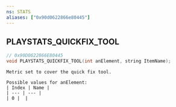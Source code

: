 ```yaml
---
ns: STATS
aliases: ["0x90d0622866e80445"]
---
```

## PLAYSTATS_QUICKFIX_TOOL

```c
// 0x90D0622866E80445
void PLAYSTATS_QUICKFIX_TOOL(int anElement, string ItemName);
```

```
Metric set to cover the quick fix tool.

Possible values for anElement:
| Index | Name |
| --- | --- |
| 0 |  |
```
